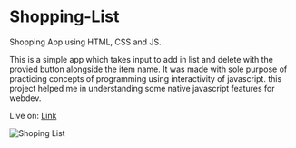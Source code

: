 # Shopping-List
Shopping App using HTML, CSS and JS.

This is a simple app which takes input to add in list and delete with the provied button alongside the item name. It was made with sole purpose of practicing concepts of programming using interactivity of javascript. this project helped me in understanding some native javascript features for webdev.

Live on: [Link](https://lakshaysangwan.github.io/Shopping-List/)

![Shoping List](https://i.imgur.com/zgNB5DB.png)
